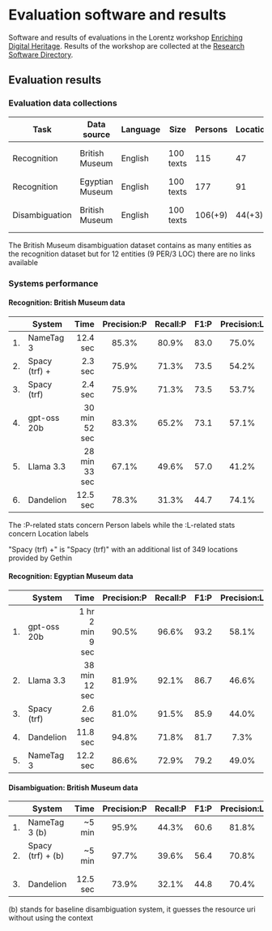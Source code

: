 # Evaluation software and results

Software and results of evaluations in the Lorentz workshop [Enriching Digital Heritage](https://www.lorentzcenter.nl/enriching-digital-heritage-with-llms-and-linked-open-data.html). Results of the workshop are collected at the [Research Software Directory](https://research-software-directory.org/projects/enriching-digital-heritage-with-llms-and-lod).

## Evaluation results

### Evaluation data collections

| Task | Data source | Language | Size | Persons | Locations | Topic |
| ---- | ----------- | -------- | ---- | ------- | --------- | ----- |
| Recognition &nbsp; | British Museum | English | 100 texts | 115 | 47 | European Renaissance art |
| Recognition | Egyptian Museum | English | 100 texts | 177 | 91 | Ancient Egypt |
| Disambiguation | British Museum | English | 100 texts | 106(+9) | 44(+3) | European Renaissance art |

The British Museum disambiguation dataset contains as many entities as the recognition dataset but for 12 entities (9 PER/3 LOC) there are no links available

### Systems performance

#### Recognition: British Museum data

|   | System | Time | Precision:P | Recall:P | F1:P | Precision:L | Recall:L | F1:L |
| - | ------ | ---: | :---------: | :------: | :--: | :---------: | :------: | :--: |
| 1. | NameTag 3 | 12.4 sec | 85.3% | 80.9% | 83.0 | 75.0% | 70.2% | 72.5 |
| 2. | Spacy (trf) + | 2.3 sec | 75.9% | 71.3% | 73.5 | 54.2% | 55.3% | 54.7 |
| 3. | Spacy (trf) | 2.4 sec | 75.9% | 71.3% | 73.5 | 53.7% | 46.8% | 50.0 |
| 4. | gpt-oss 20b | 30 min 52 sec | 83.3% | 65.2% | 73.1 | 57.1% | 34.0% | 42.6 |
| 5. | Llama 3.3 | &nbsp; 28 min 33 sec | 67.1% | 49.6% | 57.0 | 41.2% | 29.8% | 34.6 |
| 6. | Dandelion | 12.5 sec | 78.3% | 31.3% | 44.7 | 74.1% | 42.6% | 54.1 |

The :P-related stats concern Person labels while the :L-related stats concern Location labels

"Spacy (trf) +" is "Spacy (trf)" with an additional list of 349 locations provided by Gethin

#### Recognition: Egyptian Museum data

|   | System | Time | Precision:P | Recall:P | F1:P | Precision:L | Recall:L | F1:L |
| - | ------ | ---: | :---------: | :------: | :--: | :---------: | :------: | :--: |
| 1. | gpt-oss 20b | 1 hr 2 min 9 sec | 90.5% | 96.6% | 93.2 | 58.1% | 86.8% | 69.6 |
| 2. | Llama 3.3 | 38 min 12 sec | 81.9% | 92.1% | 86.7 | 46.6% | 82.4% | 59.5 |
| 3. | Spacy (trf) | 2.6 sec | 81.0% | 91.5% | 85.9 | 44.0% | 44.0% | 44.0 |
| 4. | Dandelion | 11.8 sec | 94.8% | 71.8% | 81.7 | 7.3% | 14.3 | 9.7 |
| 5. | NameTag 3 | 12.2 sec | 86.6% | 72.9% | 79.2 | 49.0% | 78.0% | 60.2 |

#### Disambiguation: British Museum data

|   | System | Time | Precision:P | Recall:P | F1:P | Precision:L | Recall:L | F1:L |
| - | ------ | ---: | :---------: | :------: | :--: | :---------: | :------: | :--: |
| 1. | NameTag 3 (b)     | ~5 min   | 95.9% | 44.3% | 60.6 | 81.8% | 40.9% | 54.5 |
| 2. | Spacy (trf) + (b) &nbsp; &nbsp; &nbsp; | ~5 min   | 97.7% | 39.6% | 56.4 | 70.8% | 38.6% | 50.0 |
| 3. | Dandelion         | 12.5 sec | 73.9% | 32.1% | 44.8 | 70.4% | 43.2% | 53.5 |

(b) stands for baseline disambiguation system, it guesses the resource uri without using the context
